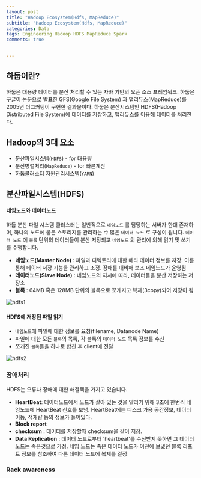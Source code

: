 ```yaml
---  
layout: post  
title: "Hadoop Ecosystem(Hdfs, MapReduce)"  
subtitle: "Hadoop Ecosystem(Hdfs, MapReduce)"  
categories: Data
tags: Engineering Hadoop HDFS MapReduce Spark
comments: true  


---  
```

## 하둡이란?

하둡은 대용량 데이터를 분산 처리할 수 있는 자바 기반의 오픈 소스 프레임워크. 하둡은 구글이 논문으로 발표한 GFS(Google File System) 과 맵리듀스(MapReduce)를 2005년 더그커팅이 구현한 결과물이다. 하둡은 분산시스템인 HDFS(Hadoop Distributed File System)에 데이터를 저장하고, 맵리듀스를 이용해 데이터를 처리한다.


## Hadoop의 3대 요소
  - 분산파일시스템(`HDFS`) - for 대용량
  - 분산병렬처리(`MapReduce`) - for 빠른계산
  - 하둡클러스터 자원관리시스템(`YARN`)


## 분산파일시스템(HDFS)

#### 네임노드와 데이터노드

하둡 분산 파일 시스템 클러스터는 일반적으로 `네임노드` 를 담당하는 서버가 한대 존재하며, 하나의 노드에 붙은 스토리지를 관리하는 수 많은 `데이터 노드` 로 구성이 됩니다. `데이터 노드` 에 `블록` 단위의 데이터들이 분산 저장되고 `네임노드` 의 관리에 의해 읽기 및 쓰기를 수행합니다.


- **네임노드(Master Node)** : 파일과 디렉토리에 대한 메타 데이터 정보를 저장. 이를 통해 데이터 저장 기능을 관리하고 조정. 장애를 대비해 보조 네임노드가 운영됨
- **데이터노드(Slave Node)** : 네임노드의 지시에 따라, 데이터들을 분산 저장하는 저장소
- **블록** : 64MB 혹은 128MB 단위의 블록으로 쪼개지고 복제(3copy)되어 저장이 됨

![hdfs1](https://yunsikus.github.io/assets/img/hadoop/hdfs1.jpeg)

#### HDFS에 저장된 파일 읽기

-  `네임노드`에 파일에 대한 정보를 요청(filename, Datanode Name)  
-  파일에 대한 모든 `블록`의 목록, 각 블록의 `데이터 노드` 목록 정보를 수신
-  쪼개진 `블록`들을 하나로 합친 후 client에 전달  

![hdfs2](https://yunsikus.github.io/assets/img/hadoop/hdfs_read.jpg)



### 장애처리

HDFS는 오류나 장애에 대한 해결책을 가지고 있습니다.

  - **HeartBeat**: 데이터노드에서 노드가 살아 있는 것을 알리기 위해 3초에 한번씩 네임노드에 HeartBeat 신호를 보냄. HeartBeat에는 디스크 가용 공간정보, 데이터 이동, 적재량 등의 정보가 들어있다.
  - **Block report**
  - **checksum** : 데이터를 저장할때 checksum을 같이 저장.
  - **Data Replication** : 데이터 노드로부터 'heartbeat'를 수신받지 못하면 그 데이터 노드는 죽은것으로 가정. 네임 노드는 죽은 데이터 노드가 이전에 보냈던 블록 리포트 정보를 참조하여 다른 데이터 노드에 복제를 결정


  ### Rack awareness
